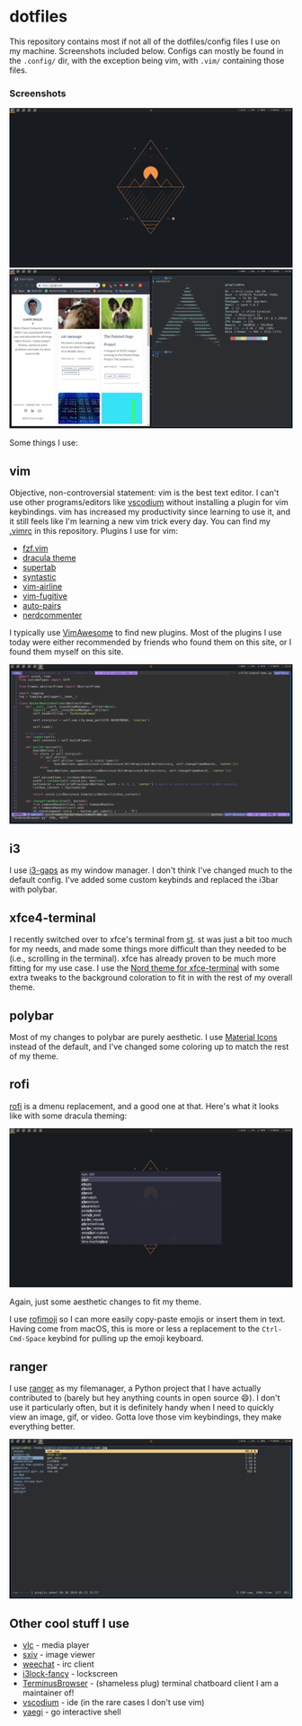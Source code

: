 # dotfiles

This repository contains most if not all of the dotfiles/config files I use on my machine. Screenshots included below. Configs can mostly be found in the `.config/` dir, with the exception being vim, with `.vim/` containing those files.


### Screenshots

![](./.dotfile_screenshots/empty.png?raw=true)
![](./.dotfile_screenshots/sc1.png?raw=true)

Some things I use:

## vim

Objective, non-controversial statement: vim is the best text editor. I can't use other programs/editors like [vscodium](https://github.com/VSCodium/vscodium) without installing a plugin for vim keybindings. vim has increased my productivity since learning to use it, and it still feels like I'm learning a new vim trick every day. You can find my [.vimrc](https://github.com/ginglis13/dotfiles/blob/master/.vim/.vimrc) in this repository. Plugins I use for vim:

- [fzf.vim](https://github.com/junegunn/fzf.vim)
- [dracula theme](https://github.com/dracula/vim)
- [supertab](https://github.com/ervandew/supertab)
- [syntastic](https://github.com/vim-syntastic/syntastic)
- [vim-airline](https://github.com/vim-airline/vim-airline)
- [vim-fugitive](https://github.com/tpope/vim-fugitive)
- [auto-pairs](https://github.com/jiangmiao/auto-pairs)
- [nerdcommenter](https://github.com/scrooloose/nerdcommenter)

I typically use [VimAwesome](https://vimawesome.com/) to find new plugins. Most of the plugins I use today were either recommended by friends who found them on this site, or I found them myself on this site.

![](./.dotfile_screenshots/vim.png?raw=true)

## i3

I use [i3-gaps](https://github.com/Airblader/i3) as my window manager. I don't think I've changed much to the default config. I've added some custom keybinds and replaced the i3bar with polybar.

## xfce4-terminal

I recently switched over to xfce's terminal from [st](https://st.suckless.org/). st was just a bit too much for my needs, and made some things more difficult than they needed to be (i.e., scrolling in the terminal). xfce has already proven to be much more fitting for my use case. I use the [Nord theme for xfce-terminal](https://github.com/arcticicestudio/nord-xfce-terminal) with some extra tweaks to the background coloration to fit in with the rest of my overall theme.

## polybar

Most of my changes to polybar are purely aesthetic. I use [Material Icons](https://material.io/resources/icons/?style=baseline) instead of the default, and I've changed some coloring up to match the rest of my theme.

## rofi

[rofi](https://github.com/davatorium/rofi) is a dmenu replacement, and a good one at that. Here's what it looks like with some dracula theming:

![](./.dotfile_screenshots/rofi.png?raw=true)

Again, just some aesthetic changes to fit my theme.

I use [rofimoji](https://github.com/fdw/rofimoji) so I can more easily copy-paste emojis or insert them in text. Having come from macOS, this is more or less a replacement to the `Ctrl-Cmd-Space` keybind for pulling up the emoji keyboard.


## ranger

I use [ranger](https://github.com/ranger/ranger) as my filemanager, a Python project that I have actually contributed to (barely but hey anything counts in open source :smile:). I don't use it particularly often, but it is definitely handy when I need to quickly view an image, gif, or video. Gotta love those vim keybindings, they make everything better.

![](./.dotfile_screenshots/ranger.png?raw=true)

## Other cool stuff I use

- [vlc](https://www.videolan.org/vlc/index.html) - media player
- [sxiv](https://github.com/muennich/sxiv) - image viewer
- [weechat](https://weechat.org/) - irc client
- [i3lock-fancy](https://github.com/meskarune/i3lock-fancy) - lockscreen
- [TerminusBrowser](https://github.com/wtheisen/TerminusBrowser) - (shameless plug) terminal chatboard client I am a maintainer of!
- [vscodium](https://github.com/VSCodium/vscodium) - ide (in the rare cases I don't use vim)
- [yaegi](https://github.com/containous/yaegi) - go interactive shell
